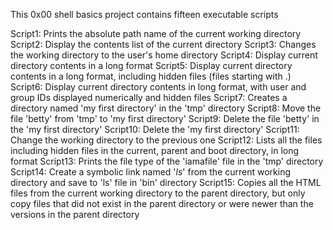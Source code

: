 This 0x00 shell basics project contains fifteen executable scripts

Script1: Prints the absolute path name of the current working directory
Script2: Display the contents list of the current directory
Script3: Changes the working directory to the user's home directory
Script4: Display current directory contents in a long format
Script5: Display current directory contents in a long format, including hidden files (files starting with .)
Script6: Display current directory contents in long format, with user and group IDs displayed numerically and hidden files
Script7: Creates a directory named 'my first directory' in the 'tmp' directory
Script8: Move the file 'betty' from 'tmp' to 'my first directory'
Script9: Delete the file 'betty' in the 'my first directory'
Script10: Delete the 'my first directory'
Script11: Change the working directory to the previous one
Script12: Lists all the files including hidden files in the current, parent and boot directory, in long format
Script13: Prints the file type of the 'iamafile' file in the 'tmp' directory
Script14: Create a symbolic link named '_ls_' from the current working directory and save to 'ls' file in 'bin' directory
Script15: Copies all the HTML files from the current working directory to the parent directory, but only copy files that did not exist in the parent directory or were newer than the versions in the parent directory

